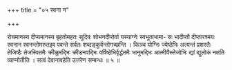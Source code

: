 +++
title = "०५ स्वना न"

+++

रोचमानस्य दीप्यमानस्य बृहतोमहतः सुदिवः शोभनदीप्तेर्वा यस्याग्नेः स्वभूताभामा- सः भादीप्तौ दीप्तारश्मयः स्वनान स्वनन्तोमरुतइव पवन्ते सर्वतः शब्दङ्कुर्वन्तोगच्छन्ति । किञ्च योग्निः ज्येष्ठेभिः अत्यन्तं प्रशस्तैः तेजिष्ठैः तेजस्वितमैः क्रीळुमद्भिः क्रीडनवद्भिः वर्षिष्ठेभिर्वृर्द्धतमैः भानुमद्भिः आत्मीयैस्तेजोभिः द्यां द्युलोकं नक्षति व्याप्नोतीति । सत्वं देवानावहेति उत्तरेण सम्बन्धः ॥ ५ ॥